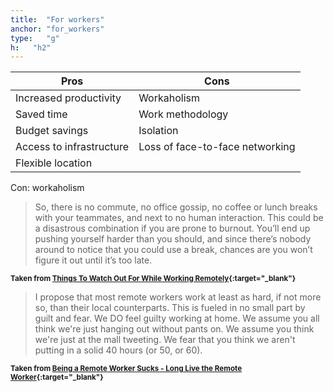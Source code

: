 ```yaml
---
title:  "For workers"
anchor: "for_workers"
type:   "g"
h:   "h2"
---
```


<div class="table-responsive">
<table class="table table-bordered table-hover">
    <thead>
        <tr>
            <th class="col-md-6">Pros</th>
            <th class="col-md-6">Cons</th> 
        </tr>
    </thead>
    <tbody>
        <tr>
            <td>
                Increased productivity
            </td>
            <td>
                Workaholism
            </td>
        </tr>    
        <tr>
            <td>
                Saved time
            </td>
            <td>
                Work methodology
            </td>
        </tr>
        <tr>
            <td>
                Budget savings
            </td>
            <td>
                Isolation
            </td>
        </tr>
        <tr>
            <td>
                Access to infrastructure
            </td>
            <td>
                Loss of face-to-face networking 
            </td>
        </tr>
        <tr>
            <td>
                Flexible location
            </td>
            <td>
            </td>
        </tr>                
    </tbody>
</table>
</div>


Con: workaholism

> So, there is no commute, no office gossip, no coffee or lunch breaks with your teammates, and next to no human interaction. 
This could be a disastrous combination if you are prone to burnout. You’ll end up pushing yourself harder than you should, and 
since there’s nobody around to notice that you could use a break, chances are you won’t figure it out until it’s too late.

<sup>**Taken from [Things To Watch Out For While Working Remotely](http://www.toptal.com/remote/remote-work-burnout-a-cautionary-tale){:target="_blank"}**</sup>

> I propose that most remote workers work at least as hard, if not more so, than their local counterparts. 
This is fueled in no small part by guilt and fear. We DO feel guilty working at home. 
We assume you all think we're just hanging out without pants on. 
We assume you think we're just at the mall tweeting. We fear that you think we aren't putting in a solid 40 hours (or 50, or 60).

<sup>**Taken from [Being a Remote Worker Sucks - Long Live the Remote Worker](http://www.hanselman.com/blog/BeingARemoteWorkerSucksLongLiveTheRemoteWorker.aspx){:target="_blank"}**</sup>
